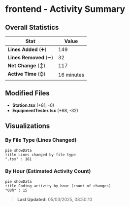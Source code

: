 # frontend - Activity Summary 

## Overall Statistics

| Stat                   | Value                                                             |
| ---------------------- | ----------------------------------------------------------------- |
| **Lines Added** (➕)   | 149                                          |
| **Lines Removed** (➖) | 32                                        |
| **Net Change** (↕)    | 117                |
| **Active Time** (⌚)   | 16 minutes |


## Modified Files
- **Station.tsx** (+81, -0)
- **EquipmentTester.tsx** (+68, -32)

## Visualizations

### By File Type (Lines Changed)

```mermaid
pie showData
title Lines changed by file type
".tsx" : 181
```

### By Hour (Estimated Activity Count)

```mermaid
pie showData
title Coding activity by hour (count of changes)
"08h" : 15
```


> **Last Updated:** 05/03/2025, 08:50:10